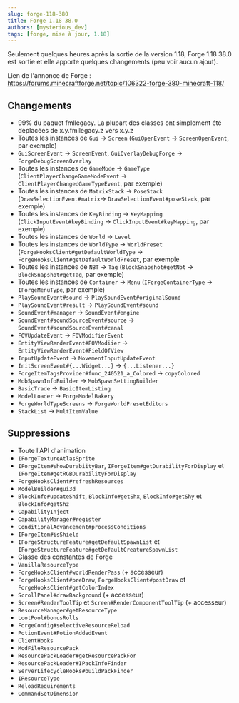 ```yaml
---
slug: forge-118-380
title: Forge 1.18 38.0
authors: [mysterious_dev]
tags: [forge, mise à jour, 1.18]
---
```


Seulement quelques heures après la sortie de la version 1.18, Forge 1.18 38.0 est sortie et elle apporte quelques changements (peu voir aucun ajout).

<!--truncate-->

Lien de l'annonce de Forge : https://forums.minecraftforge.net/topic/106322-forge-380-minecraft-118/

## Changements

- 99% du paquet fmllegacy. La plupart des classes ont simplement été déplacées de x.y.fmllegacy.z vers x.y.z
- Toutes les instances de `Gui` -> `Screen` (`GuiOpenEvent` -> `ScreenOpenEvent`, par exemple)
- `GuiScreenEvent` -> `ScreenEvent`, `GuiOverlayDebugForge` -> `ForgeDebugScreenOverlay`
- Toutes les instances de `GameMode` -> `GameType` (`ClientPlayerChangeGameModeEvent` -> `ClientPlayerChangedGameTypeEvent`, par exemple)
- Toutes les instances de `MatrixStack` -> `PoseStack` (`DrawSelectionEvent#matrix`-> `DrawSelectionEvent#poseStack`, par exemple)
- Toutes les instances de `KeyBinding` -> `KeyMapping` (`ClickInputEvent#keyBinding` -> `ClickInputEvent#keyMapping`, par exemple)
- Toutes les instances de `World` -> `Level`
- Toutes les instances de `WorldType` -> `WorldPreset` (`ForgeHooksClient#getDefaultWorldType` -> `ForgeHooksClient#getDefaultWorldPreset`, par exemple
- Toutes les instances de `NBT` -> `Tag` (`BlockSnapshot#getNbt` -> `BlockSnapshot#getTag`, par exemple)
- Toutes les instances de `Container` -> `Menu` (`IForgeContainerType` -> `IForgeMenuType`, par exemple)
- `PlaySoundEvent#sound` -> `PlaySoundEvent#originalSound`
- `PlaySoundEvent#result` -> `PlaySoundEvent#sound`
- `SoundEvent#manager` -> `SoundEvent#engine`
- `SoundEvent#soundSourceEvent#source` -> `SoundEvent#soundSourceEvent#canal`
- `FOVUpdateEvent` -> `FOVModifierEvent`
- `EntityViewRenderEvent#FOVModiier` -> `EntityViewRenderEvent#FieldOfView`
- `InputUpdateEvent` -> `MovementInputUpdateEvent`
- `InitScreenEvent#{...Widget...}` -> `{...Listener...}`
- `ForgeItemTagsProvider#func_240521_a_Colored` -> `copyColored`
- `MobSpawnInfoBuilder` -> `MobSpawnSettingBuilder`
- `BasicTrade` -> `BasicItemListing`
- `ModelLoader` -> `ForgeModelBakery`
- `ForgeWorldTypeScreens` -> `ForgeWorldPresetEditors`
- `StackList` -> `MultItemValue`

## Suppressions

- Toute l'API d'animation
- `IForgeTextureAtlasSprite`
- `IForgeItem#showDurabiityBar`, `IForgeItem#getDurabilityForDisplay` et `IForgeItem#getRGBDurabilityForDisplay`
- `ForgeHooksClient#refreshResources`
- `ModelBuilder#gui3d`
- `BlockInfo#updateShift`, `BlockInfo#getShx`, `BlockInfo#getShy` et `BlockInfo#getShz`
- `CapabilityInject`
- `CapabilityManager#register`
- `ConditionalAdvancement#processConditions`
- `IForgeItem#isShield`
- `IForgeStructureFeature#getDefaultSpawnList` et `IForgeStructureFeature#getDefaultCreatureSpawnList`
- Classe des constantes de Forge
- `VanillaResourceType`
- `ForgeHooksClient#worldRenderPass` (+ accesseur)
- `ForgeHooksClient#preDraw`, `ForgeHooksClient#postDraw` et `ForgeHooksClient#getColorIndex`
- `ScrollPanel#drawBackground` (+ accesseur)
- `Screen#RenderToolTip` et `Screen#RenderComponentToolTip` (+ accesseur)
- `ResourceManager#getResourceType`
- `LootPool#bonusRolls`
- `ForgeConfig#selectiveResourceReload`
- `PotionEvent#PotionAddedEvent`
- `ClientHooks`
- `ModFileResourcePack`
- `ResourcePackLoader#getResourcePackFor`
- `ResourcePackLoader#IPackInfoFinder`
- `ServerLifecycleHooks#buildPackFinder`
- `IResourceType`
- `ReloadRequirements`
- `CommandSetDimension`